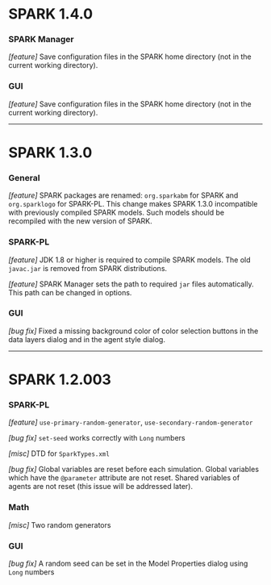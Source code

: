 # SPARK 1.4.0

### SPARK Manager
*[feature]* Save configuration files in the SPARK home directory (not in the current working directory).

### GUI
*[feature]* Save configuration files in the SPARK home directory (not in the current working directory).

-------------------------

# SPARK 1.3.0

### General
*[feature]* SPARK packages are renamed: `org.sparkabm` for SPARK
and `org.sparklogo` for SPARK-PL. This change makes SPARK 1.3.0 incompatible
with previously compiled SPARK models. Such models should be recompiled
with the new version of SPARK.

### SPARK-PL
*[feature]* JDK 1.8 or higher is required to compile SPARK models. The old `javac.jar` is removed
from SPARK distributions.

*[feature]* SPARK Manager sets the path to required `jar` files automatically. This path
can be changed in options.

### GUI
*[bug fix]* Fixed a missing background color of color selection buttons in
the data layers dialog and in the agent style dialog. 

-------------------------

# SPARK 1.2.003

### SPARK-PL
*[feature]*
`use-primary-random-generator`, `use-secondary-random-generator`

*[bug fix]*
`set-seed` works correctly with `Long` numbers

*[misc]*
DTD for `SparkTypes.xml`

*[bug fix]*
Global variables are reset before each simulation.
Global variables which have the `@parameter` attribute are not reset.
Shared variables of agents are not reset (this issue will be addressed later).
	

### Math
*[misc]*
Two random generators

### GUI
*[bug fix]*
A random seed can be set in the Model Properties dialog using `Long` numbers